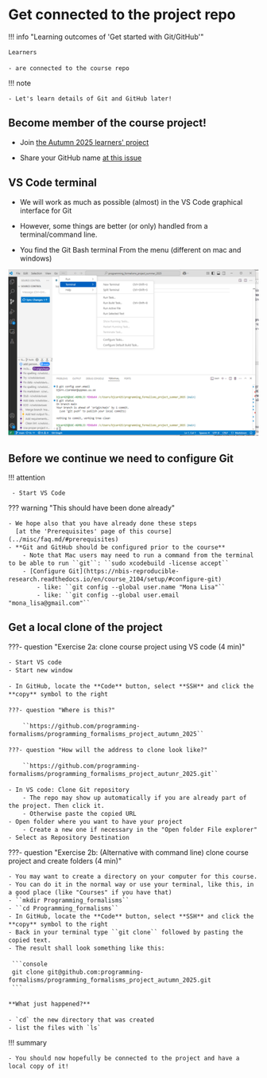 # Get connected to the project repo

!!! info "Learning outcomes of 'Get started with Git/GitHub'"

    Learners

    - are connected to the course repo

!!! note

    - Let's learn details of Git and GitHub later!

## Become member of the course project!

- Join [the Autumn 2025 learners' project](https://github.com/programming-formalisms/programming_formalisms_project_autumn_2025)

- Share your GitHub name [at this issue](https://github.com/programming-formalisms/programming_formalisms_project_autumn_2025/issues/1)

## VS Code terminal

- We will work as much as possible (almost) in the VS Code graphical interface for Git
- However, some things are better (or only) handled from a terminal/command line.


- You find the Git Bash terminal From the menu (different on mac and windows)

![VS Code terminal](../img/commandline_VSC.png)

## Before we continue we need to configure Git

!!! attention

     - Start VS Code

??? warning "This should have been done already"

    - We hope also that you have already done these steps
      [at the 'Prerequisites' page of this course](../misc/faq.md/#prerequisites)
    - **Git and GitHub should be configured prior to the course**
        - Note that Mac users may need to run a command from the terminal to be able to run ``git``: ``sudo xcodebuild -license accept``
        - [Configure Git](https://nbis-reproducible-research.readthedocs.io/en/course_2104/setup/#configure-git)
            - like: ``git config --global user.name "Mona Lisa"``
            - like: ``git config --global user.email "mona_lisa@gmail.com"``

## Get a local clone of the project

???- question "Exercise 2a: clone course project using VS code (4 min)"

    - Start VS code
    - Start new window

    - In GitHub, locate the **Code** button, select **SSH** and click the **copy** symbol to the right

    ???- question "Where is this?"

        ``https://github.com/programming-formalisms/programming_formalisms_project_autumn_2025``

    ???- question "How will the address to clone look like?"

        ``https://github.com/programming-formalisms/programming_formalisms_project_autunr_2025.git``

    - In VS code: Clone Git repository
        - The repo may show up automatically if you are already part of the project. Then click it.
        - Otherwise paste the copied URL
    - Open folder where you want to have your project
        - Create a new one if necessary in the "Open folder File explorer"
    - Select as Repository Destination

???- question "Exercise 2b: (Alternative with command line) clone course project and create folders (4 min)"

    - You may want to create a directory on your computer for this course.
    - You can do it in the normal way or use your terminal, like this, in a good place (like "Courses" if you have that)
    - ``mkdir Programming_formalisms``
    - ``cd Programming_formalisms``
    - In GitHub, locate the **Code** button, select **SSH** and click the **copy** symbol to the right
    - Back in your terminal type ``git clone`` followed by pasting the copied text.
    - The result shall look something like this:

     ```console
     git clone git@github.com:programming-formalisms/programming_formalisms_project_autumn_2025.git
     ```

    **What just happened?**

    - `cd` the new directory that was created
    - list the files with `ls`

!!! summary

    - You should now hopefully be connected to the project and have a local copy of it!
    
